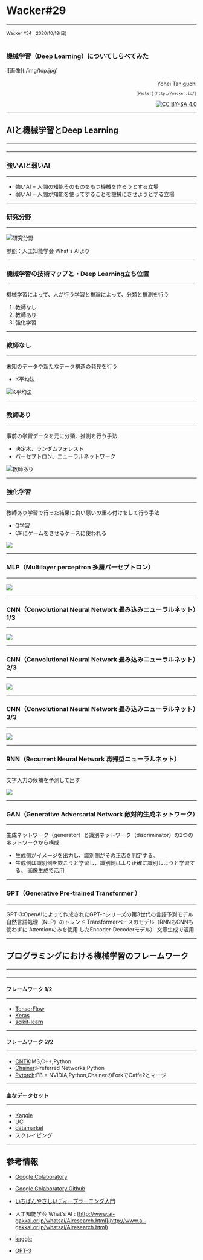 # Wacker#29

---

<div align="left">
  <small>
  Wacker #54　2020/10/18(日) <br>
  </small>
</div>

<br>

### 機械学習（Deep Learning）についてしらべてみた

<div>
  ![画像](./img/top.jpg)
</div>

<br>

<div align="right"> Yohei Taniguchi </div>

<div align="right">
  <small>

    [Wacker](http://wacker.io/)

  </small>
</div>

<div align="right">

  [![CC BY-SA 4.0](https://i.creativecommons.org/l/by-sa/4.0/88x31.png "CC BY-SA 4.0")](http://creativecommons.org/licenses/by-sa/4.0/)

</div>

---

## AIと機械学習とDeep Learning <hr>

---

### 強いAIと弱いAI<hr>

- 強いAI = 人間の知能そのものをもつ機械を作ろうとする立場
- 弱いAI = 人間が知能を使ってすることを機械にさせようとする立場

---

### 研究分野<hr>

![研究分野](./img/overview.jpg)

参照：人工知能学会 What's AIより

---

### 機械学習の技術マップと・Deep Learning立ち位置<hr>

機械学習によって、人が行う学習と推論によって、分類と推測を行う

1. 教師なし
2. 教師あり
3. 強化学習

---

### 教師なし <hr>

未知のデータや新たなデータ構造の発見を行う

- K平均法

![K平均法](img/kmeans.png)

---

### 教師あり <hr>

事前の学習データを元に分類、推測を行う手法

- 決定木、ランダムフォレスト
- パーセプトロン、ニューラルネットワーク

![教師あり](img/teacher.png)

---

### 強化学習 <hr>

教師あり学習で行った結果に良い悪いの重み付けをして行う手法

- Q学習
- CPにゲームをさせるケースに使われる

![](img/trophy_school_girl.png)

---

### MLP（Multilayer perceptron 多層パーセプトロン）<hr>

![](img/MLP.png)

---

### CNN（Convolutional Neural Network 畳み込みニューラルネット）1/3 <hr>

![](img/convolve.png)

---

### CNN（Convolutional Neural Network 畳み込みニューラルネット）2/3 <hr>

![](img/lena.jpg)

---

### CNN（Convolutional Neural Network 畳み込みニューラルネット）3/3 <hr>

![](img/CNN.jpg)

---

### RNN（Recurrent Neural Network 再帰型ニューラルネット）<hr>

文字入力の候補を予測して出す

![](img/SimpleRNN01.jpg)

---

### GAN（Generative Adversarial Network 敵対的生成ネットワーク）<hr>
生成ネットワーク（generator）と識別ネットワーク（discriminator）の2つのネットワークから構成
- 生成側がイメージを出力し、識別側がその正否を判定する。
- 生成側は識別側を欺こうと学習し、識別側はより正確に識別しようと学習する。
画像生成で活用

---

### GPT（Generative Pre-trained Transformer ）<hr>
GPT-3:OpenAIによって作成されたGPT-nシリーズの第3世代の言語予測モデル
自然言語処理（NLP）のトレンド
Transformerベースのモデル（RNNもCNNも使わずに Attentionのみを使用 したEncoder-Decoderモデル）
文章生成で活用

---

## プログラミングにおける機械学習のフレームワーク <hr>

---

#### フレームワーク 1/2 <hr>

- [TensorFlow](https://www.tensorflow.org/?hl=ja)
- [Keras](https://keras.io/ja/)
- [scikit-learn](https://scikit-learn.org/stable/)

---

#### フレームワーク 2/2 <hr>

- [CNTK](https://docs.microsoft.com/ja-jp/cognitive-toolkit/):MS,C++,Python
- [Chainer](https://chainer.org/):Preferred Networks,Python
- [Pytorch](https://pytorch.org/):FB + NVIDIA,Python,ChainerのForkでCaffe2とマージ

---

#### 主なデータセット <hr>

- [Kaggle](https://www.kaggle.com/)
- [UCI](http://archive.ics.uci.edu/ml/index.php)
- [datamarket](https://datamarket.com/data/)
- スクレイピング

---

## 参考情報

- [Google Colaboratory](https://colab.research.google.com/)
- [Google Colaboratory Github](https://github.com/googlecolab)

- [いちばんやさしいディープラーニング入門](https://www.amazon.co.jp/%E3%81%84%E3%81%A1%E3%81%B0%E3%82%93%E3%82%84%E3%81%95%E3%81%97%E3%81%84-%E3%83%87%E3%82%A3%E3%83%BC%E3%83%97%E3%83%A9%E3%83%BC%E3%83%8B%E3%83%B3%E3%82%B0-%E5%85%A5%E9%96%80%E6%95%99%E5%AE%A4-%E8%B0%B7%E5%B2%A1-%E5%BA%83%E6%A8%B9/dp/4800711878)

- 人工知能学会 What's AI : [http://www.ai-gakkai.or.jp/whatsai/AIresearch.html](http://www.ai-gakkai.or.jp/whatsai/AIresearch.html)
- [kaggle](https://www.codexa.net/what-is-kaggle/)
- [GPT-3](https://en.wikipedia.org/wiki/GPT-3)
